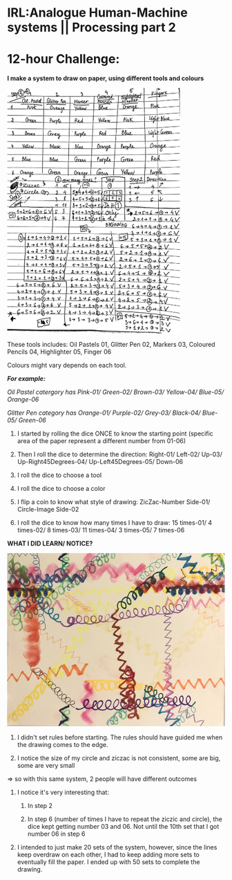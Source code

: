 # IRL:Analogue Human-Machine systems  || Processing part 2
# 12-hour Challenge: 

**I make a system to draw on paper, using different tools and colours**

<img src="https://github.com/kathyminhanh97/slavetothealgorithm/blob/master/week2/IMG_4083.JPG" width= "400" > 

These tools includes: Oil Pastels 01, Glitter Pen 02, Markers 03, Coloured Pencils 04, Highlighter 05, Finger 06

Colours might vary depends on each tool. 

__*For example:*__ 

*Oil Pastel catergory has Pink-01/ Green-02/ Brown-03/ Yellow-04/ Blue-05/ Orange-06*

*Glitter Pen category has Orange-01/ Purple-02/ Grey-03/ Black-04/ Blue-05/ Green-06*

1. I started by rolling the dice ONCE to know the starting point 
(specific area of the paper represent a different number from 01-06)

1. Then I roll the dice to determine the direction: Right-01/ Left-02/ Up-03/ Up-Right45Degrees-04/ Up-Left45Degrees-05/ Down-06

1. I roll the dice to choose a tool

1. I roll the dice to choose a color

1. I flip a coin to know what style of drawing: ZicZac-Number Side-01/ Circle-Image Side-02

1. I roll the dice to know how many times I have to draw: 15 times-01/ 4 times-02/ 8 times-03/  11 times-04/ 3 times-05/ 7 times-06

**WHAT I DID LEARN/ NOTICE?**

<img src="https://github.com/kathyminhanh97/slavetothealgorithm/blob/master/week2/IMG_4079.jpg" height= "400" >


1. I didn't set rules before starting. The rules should have guided me when the drawing comes to the edge.

1. I notice the size of my circle and ziczac is not consistent, some are big, some are very small

=> so with this same system, 2 people will have different outcomes

1. I notice it's very interesting that: 

   1. In step 2
   
   1. In step 6 (number of times I have to repeat the ziczic and circle), the dice kept getting number 03 and 06. Not until the 10th set that I got number 06 in step 6



1. I intended to just make 20 sets of the system, however, since the lines keep overdraw on each other, I had to keep adding more sets to eventually fill the paper. I ended up with 50 sets to complete the drawing.





